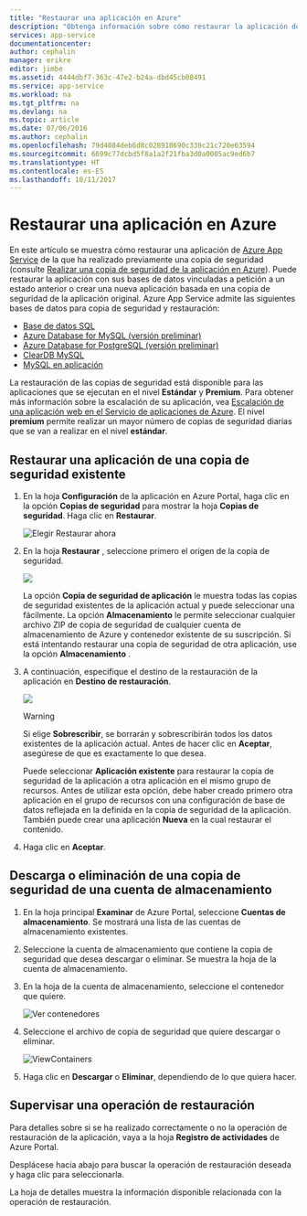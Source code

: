 ```yaml
---
title: "Restaurar una aplicación en Azure"
description: "Obtenga información sobre cómo restaurar la aplicación desde una copia de seguridad."
services: app-service
documentationcenter: 
author: cephalin
manager: erikre
editor: jimbe
ms.assetid: 4444dbf7-363c-47e2-b24a-dbd45cb08491
ms.service: app-service
ms.workload: na
ms.tgt_pltfrm: na
ms.devlang: na
ms.topic: article
ms.date: 07/06/2016
ms.author: cephalin
ms.openlocfilehash: 79d4084deb6d8c028918690c339c21c720e63594
ms.sourcegitcommit: 6699c77dcbd5f8a1a2f21fba3d0a0005ac9ed6b7
ms.translationtype: HT
ms.contentlocale: es-ES
ms.lasthandoff: 10/11/2017
---
```

# <a name="restore-an-app-in-azure"></a>Restaurar una aplicación en Azure
En este artículo se muestra cómo restaurar una aplicación de [Azure App Service](../app-service/app-service-web-overview.md) de la que ha realizado previamente una copia de seguridad (consulte [Realizar una copia de seguridad de la aplicación en Azure](web-sites-backup.md)). Puede restaurar la aplicación con sus bases de datos vinculadas a petición a un estado anterior o crear una nueva aplicación basada en una copia de seguridad de la aplicación original. Azure App Service admite las siguientes bases de datos para copia de seguridad y restauración:
- [Base de datos SQL](https://azure.microsoft.com/en-us/services/sql-database/)
- [Azure Database for MySQL (versión preliminar)](https://azure.microsoft.com/en-us/services/mysql)
- [Azure Database for PostgreSQL (versión preliminar)](https://azure.microsoft.com/en-us/services/postgres)
- [ClearDB MySQL](https://azuremarketplace.microsoft.com/en-us/marketplace/apps/SuccessBricksInc.ClearDBMySQLDatabase?tab=Overview)
- [MySQL en aplicación](https://blogs.msdn.microsoft.com/appserviceteam/2017/03/06/announcing-general-availability-for-mysql-in-app)

La restauración de las copias de seguridad está disponible para las aplicaciones que se ejecutan en el nivel **Estándar** y **Premium**. Para obtener más información sobre la escalación de su aplicación, vea [Escalación de una aplicación web en el Servicio de aplicaciones de Azure](web-sites-scale.md). El nivel **premium** permite realizar un mayor número de copias de seguridad diarias que se van a realizar en el nivel **estándar**.

<a name="PreviousBackup"></a>

## <a name="restore-an-app-from-an-existing-backup"></a>Restaurar una aplicación de una copia de seguridad existente
1. En la hoja **Configuración** de la aplicación en Azure Portal, haga clic en la opción **Copias de seguridad** para mostrar la hoja **Copias de seguridad**. Haga clic en **Restaurar**.
   
    ![Elegir Restaurar ahora][ChooseRestoreNow]
2. En la hoja **Restaurar** , seleccione primero el origen de la copia de seguridad.
   
    ![](./media/web-sites-restore/021ChooseSource1.png)
   
    La opción **Copia de seguridad de aplicación** le muestra todas las copias de seguridad existentes de la aplicación actual y puede seleccionar una fácilmente.
    La opción **Almacenamiento** le permite seleccionar cualquier archivo ZIP de copia de seguridad de cualquier cuenta de almacenamiento de Azure y contenedor existente de su suscripción.
    Si está intentando restaurar una copia de seguridad de otra aplicación, use la opción **Almacenamiento** .
3. A continuación, especifique el destino de la restauración de la aplicación en **Destino de restauración**.
   
    ![](./media/web-sites-restore/022ChooseDestination1.png)
   
   > [!WARNING]
   > Si elige **Sobrescribir**, se borrarán y sobrescribirán todos los datos existentes de la aplicación actual. Antes de hacer clic en **Aceptar**, asegúrese de que es exactamente lo que desea.
   > 
   > 
   
    Puede seleccionar **Aplicación existente** para restaurar la copia de seguridad de la aplicación a otra aplicación en el mismo grupo de recursos. Antes de utilizar esta opción, debe haber creado primero otra aplicación en el grupo de recursos con una configuración de base de datos reflejada en la definida en la copia de seguridad de la aplicación. También puede crear una aplicación **Nueva** en la cual restaurar el contenido.

4. Haga clic en **Aceptar**.

<a name="StorageAccount"></a>

## <a name="download-or-delete-a-backup-from-a-storage-account"></a>Descarga o eliminación de una copia de seguridad de una cuenta de almacenamiento
1. En la hoja principal **Examinar** de Azure Portal, seleccione **Cuentas de almacenamiento**. Se mostrará una lista de las cuentas de almacenamiento existentes.
2. Seleccione la cuenta de almacenamiento que contiene la copia de seguridad que desea descargar o eliminar. Se muestra la hoja de la cuenta de almacenamiento.
3. En la hoja de la cuenta de almacenamiento, seleccione el contenedor que quiere.
   
    ![Ver contenedores][ViewContainers]
4. Seleccione el archivo de copia de seguridad que quiere descargar o eliminar.
   
    ![ViewContainers](./media/web-sites-restore/03ViewFiles.png)
5. Haga clic en **Descargar** o **Eliminar**, dependiendo de lo que quiera hacer.  

<a name="OperationLogs"></a>

## <a name="monitor-a-restore-operation"></a>Supervisar una operación de restauración
Para detalles sobre si se ha realizado correctamente o no la operación de restauración de la aplicación, vaya a la hoja **Registro de actividades** de Azure Portal.  
 

Desplácese hacia abajo para buscar la operación de restauración deseada y haga clic para seleccionarla.

La hoja de detalles muestra la información disponible relacionada con la operación de restauración.

<!-- ## Next Steps
You can backup and restore App Service apps using REST API. -->


<!-- IMAGES -->
[ChooseRestoreNow]: ./media/web-sites-restore/02ChooseRestoreNow1.png
[ViewContainers]: ./media/web-sites-restore/03ViewContainers.png
